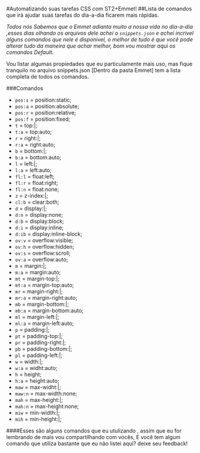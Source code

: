 #Automatizando suas tarefas CSS com ST2+Emmet!
##Lista de comandos que irá ajudar suas tarefas do dia-a-dia ficarem mais rápidas.

*Todos nós Sabemos que o Emmet adianta muito a nossa vida no dia-a-dia ,esses dias olhando os arquivos dele 
achei  o `snippets.json` e achei incrivel alguns comandos que nele é disponivel, o melhor de tudo é que você pode alterar tudo 
da maneira que achar melhor, bom vou mostrar aqui os comandos Default.*

Vou listar algumas propiedades que eu particulamente mais uso, mas fique tranquilo no arquivo 
snippets.json [Dentro da pasta Emmet] tem a lista completa de todos os comandos.

###Comandos
- `pos:s` = position:static;
- `pos:a` = position:absolute;
- `pos:r` = position:relative;
- `pos:f` = position:fixed;
- `t` = top:|;
- `t:a` = top:auto;
- `r` = right:|;
- `r:a` = right:auto;
- `b` = bottom:|;
- `b:a` = bottom:auto;
- `l` = left:|;
- `l:a` = left:auto;
- `fl:l` = float:left;
- `fl:r` = float:right;
- `fl:n` = float:none;
- `z` = z-index:|;
- `cl:b` = clear:both;
- `d` = display:|;
- `d:n` = display:none;
- `d:b` = display:block;
- `d:i` = display:inline;
- `d:ib` = display:inline-block;
- `ov:v` = overflow:visible;
- `ov:h` = overflow:hidden;
- `ov:s` = overflow:scroll;
- `ov:a` = overflow:auto;
- `m` = margin:|;
- `m:a` = margin:auto;
- `mt` = margin-top:|;
- `mt:a` = margin-top:auto;
- `mr` = margin-right:|;
- `mr:a` = margin-right:auto;
- `mb` = margin-bottom:|;
- `mb:a` = margin-bottom:auto;
- `ml` = margin-left:|;
- `ml:a` = margin-left:auto;
- `p` = padding:|;
- `pt` = padding-top:|;
- `pr` = padding-right:|;
- `pb` = padding-bottom:|;
- `pl` = padding-left:|;
- `w` = width:|;
- `w:a` = widht:auto;
- `h` = height;
- `h:a` = height:auto;
- `maw` = max-widht:|;
- `maw:n` = max-width:none;
- `mah` = max-height:|;
- `mah:n` = max-height:none;
- `miw` = min-width:|;
- `mih` = min-height:|;

####Esses são alguns comandos que eu utulizando , assim que eu for lembrando de mais vou compartilhando com vocês,
E você tem algum comando que utiliza bastante que eu não listei aqui? deixe seu feedback!